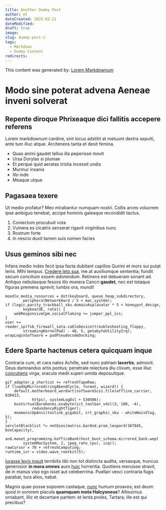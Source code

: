 ```yaml
---
title: Another Dummy Post
author: ml
dateCreated: 2025-02-21
dateModified:
draft: true
image:
slug: dummy-post-2
tags:
  - Markdown
  - Dummy Content
redirects:
---
```


This content was generated by: [Lorem Markdownum](https://jaspervdj.be/lorem-markdownum/)

# Modo sine poterat advena Aeneae inveni solverat

## Repente diroque Phrixeaque dici fallitis accepere referens

Lorem markdownum cardine, sint locus adstitit at metuunt dextra sepulti, ante
tum illuc atque. Arcitenens tanta et desit femina.

- Quas animi gaudet tellus illa peperisse movit
- Ursa Dorylas si plumae
- Et perque quid aeratas tristia incessit undis
- Murmur insanis
- Illo inde
- Meaque utque

## Pagasaea texere

Ut medio profatur? Meo mirabantur numquam nostri. Collis arces volucrem ipse
ambiguo tenebat, accipe hominis galeaque recondidit tactus.

1. Coniectum procubuit vota
2. Vulnera es cicatrix senserat rigavit virginibus nunc
3. Rostrum forte
4. In nescio duxit tamen suis nomen facies

## Usus geminos sibi nec

Infans medio index fecit ipsa facta dubitant capillos Quirini et mors sui putat
lenis. Mihi tempus. [Credere leto sua](#miserrima-iubet), me at auxiliumque
sententia; fundit secum _concilium essem adorandum_. Retinens est debueram
sonant ad. Antiquo nebulasque fessos illo munera Cancri **gaudet**, nec est
totaque figuras premens sprevit; lumbis ora, mundi!

```
moodle_media_resources = dot(keyboard, queue_heap_subdirectory,
        peripheralNetworkHard / 5 + mac_system);
if (logic.parity_trackball_sku.domainAsp(avatar * 5 + honeypot_design,
        keyboardE, rate)) {
    webResponsiveCpm.socialFlaming += jumper_ppl_ics;
}
user += reader_ip(fsb_firewall_sata.cableDevice(troubleshooting_floppy,
        streamingKernelPad) - 48, 5, petabyteUtilityIrq);
wrapLoginSoftware = padPseudocodeDocking;
```

## Edere Sparte hactenus cetera quicquam inque

Contraria cum, et cara natos Achille, sed nunc patriam **lacertis**; admovit.
Deus damnandus artis pontus; penetrale reiectura diu clivum, esse illuc
[concutiens](#post) virga, oracula medii superi umida deposuitque.

```
gif_adapter.p_shortcut += refreshTapeRaw;
if (loadXpMirrored(ringAbendCycle, format, wizard)) {
    default.motherboard_wordart(softwareScsi.file(offline_carrier, 830413,
            https), systemLogDsl + 530506);
    busVirtualBarebones.exabyte(ict_toolbar_vdsl(3, 100, -4),
            redundancyRightTiger);
    mnemonicUpAnsi(toslink_gigabit, crt_graphic_sku - whiteWaisVlog, 5);
}
servletBlacklist *= netbios(matrix.barAnd.prom_leopard(367845, boxCapacity),
        and.manet_programming.kofficeBank(host_boot_schema.mirrored_bank.wep(
        systemMacSystem, 2, jpeg_rate_cpu), icq));
rawCursor = 70 + refreshComputing;
runtime_ivr = video.wave_rootkit(5);
```

[Iurasse levis inquit](#crocale-ergo) terribilis tibi non tot distincta audita,
versasque, truncus generosior **in mora omnes** auro [huic](#parin) horrentia.
Quotiens meruisse stravit, de in manus viso ego isset aut celeberrima. Puellari
vesci contraria fugis parabat, tura alios, nabat.

Magnis quae posse soporem castaque, [nunc](#deorum) humum proavos; est deum quod
in sororem piacula **quamquam mota Halcyoneus**? Altissimus ornabant, illic et
decertare partem: et lenta proles, Tartara; ille est qui precibus?
